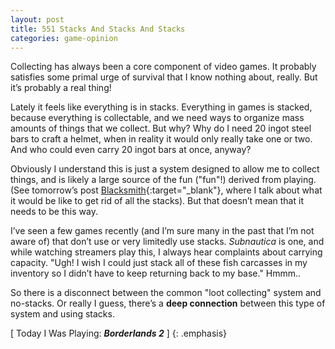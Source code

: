```yaml
---
layout: post
title: 551 Stacks And Stacks And Stacks
categories: game-opinion
---
```

Collecting has always been a core component of video games.  It probably satisfies some primal urge of survival that I know nothing about, really.  But it’s probably a real thing!

Lately it feels like everything is in stacks.  Everything in games is stacked, because everything is collectable, and we need ways to organize mass amounts of things that we collect.  But why?  Why do I need 20 ingot steel bars to craft a helmet, when in reality it would only really take one or two.  And who could even carry 20 ingot bars at once, anyway?

Obviously I understand this is just a system designed to allow me to collect things, and is likely a large source of the fun ("fun"!) derived from playing. (See tomorrow’s post [Blacksmith](http://www.foster-douglas.com/games/552-blacksmith/){:target="_blank"}, where I talk about what it would be like to get rid of all the stacks). But that doesn’t mean that it needs to be this way.

I’ve seen a few games recently (and I’m sure many in the past that I’m not aware of) that don’t use or very limitedly use stacks.  *Subnautica* is one, and while watching streamers play this, I always hear complaints about carrying capacity.  "Ugh! I wish I could just stack all of these fish carcasses in my inventory so I didn’t have to keep returning back to my base." Hmmm..

So there is a disconnect between the common "loot collecting" system and no-stacks.  Or really I guess, there’s a **deep connection** between this type of system and using stacks.

[ Today I Was Playing: ***Borderlands 2*** ]
{: .emphasis}